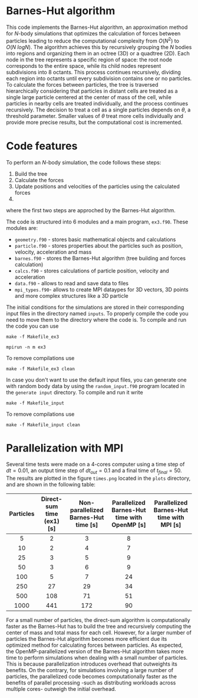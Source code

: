 # Barnes-Hut algorithm
This code implements the Barnes-Hut algorithm, an approximation method for $N$-body simulations that optimizes the calculation of forces between particles leading to reduce the computational complexity from $\textit{O}(N^2)$ to $\textit{O}(N \ logN)$. The algorithm achieves this by recursively grouping the $N$ bodies into regions and organizing them in an octree (3D) or a quadtree (2D). Each node in the tree represents a specific region of space: the root node corresponds to the entire space, while its child nodes represent subdivisions into 8 octants. This process continues recursively, dividing each region into octants until every subdivision contains one or no particles. To calculate the forces between particles, the tree is traversed hierarchically considering that particles in distant cells are treated as a single large particle centered at the center of mass of the cell, while particles in nearby cells are treated individually, and the process continues recursively. The decision to treat a cell as a single particles depends on $\theta$, a threshold parameter. Smaller values of $\theta$ treat more cells individually and provide more precise results, but the computational cost is incremented. 

# Code features
To perform an $N$-body simulation, the code follows these steps: 

1. Build the tree
2. Calculate the forces
3. Update positions and velocities of the particles using the calculated forces 
4. 

where the first two steps are approched by the Barnes-Hut algorithm. 

The code is structured into 6 modules and a main program, ```ex3.f90```. These modules are: 

* ```geometry.f90``` - stores basic mathematical objects and calculations
* ```particle.f90``` - stores properties about the particles such as position, velocity, acceleration and mass
* ```barnes.f90```   - stores the Barnes-Hut algorithm (tree building and forces calculation)
* ```calcs.f90```    - stores calculations of particle position, velocity and acceleration
* ```data.f90```     - allows to read and save data to files
* ```mpi_types.f90```- allows to create MPI dataypes for 3D vectors, 3D points and more complex structures like a 3D particle

The initial conditions for the simulations are stored in their corresponding input files in the directory named ```inputs```. To properly compile the code you need to move them to the directory where the code is. To compile and run the code you can use 
~~~
make -f Makefile_ex3
~~~
~~~
mpirun -n m ex3
~~~
To remove compilations use
~~~
make -f Makefile_ex3 clean
~~~

In case you don't want to use the default input files, you can generate one with random body data by using the ```random_input.f90``` program located in the ```generate input``` directory. To compile and run it write
~~~
make -f Makefile_input
~~~
To remove compilations use 
~~~
make -f Makefile_input clean
~~~

# Parallelization with MPI


Several time tests were made on a 4-cores computer using a time step of $dt = 0.01$, an output time step of $dt_{out} = 0.1$ and a final time of $t_{final} = 50$. The results are plotted in the figure ```times.png``` located in the ```plots``` directory, and are shown in the following table:

| Particles | Direct-sum time (ex1) [s]| Non-parallelized Barnes-Hut time [s]| Parallelized Barnes-Hut time with OpenMP [s]| Parallelized Barnes-Hut time with MPI [s]|
|:---------:|:-----:               |:--------:                        |:--------------:|:--------------:|
|     5     |   2   |     3    |        8       |                                   |           
|     10    |   2   |     4    |        7       |                                   |    
|     25    |   3   |     5    |        9       |                                   |    
|     50    |   3   |     6    |        9       |                                   |    
|    100    |   5   |     7    |       24       |                                   |    
|    250    |   27  |    29    |       34       |                                   |    
|    500    |  108  |    71    |       51       |                                   |    
|    1000   |  441  |    172   |       90       |                                   |    

For a small number of particles, the direct-sum algorithm is computationally faster as the Barnes-Hut has to build the tree and recursively computing the center of mass and total mass for each cell. However, for a larger number of particles the Barnes-Hut algorithm becomes more efficient due its optimized method for calculating forces between particles. As expected, the OpenMP-parallelized version of the Barnes-Hut algorithm takes more time to perform simulations when dealing with a small number of particles. This is because parallelization introduces overhead that outweights its benefits. On the contrary, for simulations involving a large number of particles, the parallelized code becomes computationally faster as the benefits of parallel processing -such as distributing workloads across multiple cores- outweigh the initial overhead. 